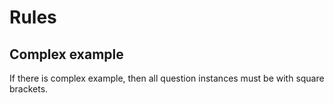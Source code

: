 # Rules

## Complex example

If there is complex example, then all question instances must be with square brackets.